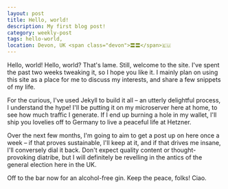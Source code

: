 ```yaml
---
layout: post
title: Hello, world!
description: My first blog post!
category: weekly-post
tags: hello-world,
location: Devon, UK <span class="devon">〓〓</span>🇪🇺
---
```


Hello, world! Hello, world? That's lame. Still, welcome to the site. I've spent the past two weeks tweaking it, so I hope you like it. I mainly plan on using this site as a place for me to discuss my interests, and share a few snippets of my life.

For the curious, I've used Jekyll to build it all &ndash; an utterly delightful process, I understand the hype! I'll be putting it on my microserver here at home, to see how much traffic I generate. If I end up burning a hole in my wallet, I'll ship you lovelies off to Germany to live a peaceful life at Hetzner.

Over the next few months, I'm going to aim to get a post up on here once a week &ndash; if that proves sustainable, I'll keep at it, and if that drives me insane, I'll conversely dial it back. Don't expect quality content or thought-provoking diatribe, but I will definitely be revelling in the antics of the general election here in the UK.

Off to the bar now for an alcohol-free gin. Keep the peace, folks! Ciao.
